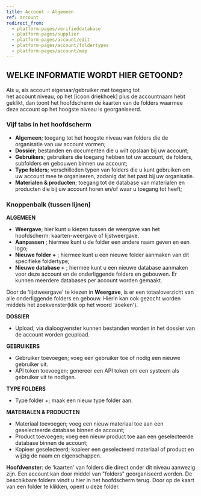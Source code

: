 ```yaml
---
title: Account - Algemeen
ref: account
redirect_from:
  - platform-pages/verifieddatabase
  - platform-pages/supplier
  - platform-pages/account/edit
  - platform-pages/account/foldertypes
  - platform-pages/account/map
---
```


## WELKE INFORMATIE WORDT HIER GETOOND?
Als u, als account eigenaar/gebruiker met toegang tot het account niveau, op het [icoon driekhoek] plus de accountnaam hebt geklikt, dan toont het hoofdscherm de kaarten van de folders waarmee deze account op het hoogste niveau is georganiseerd.


### Vijf tabs in het hoofdscherm
- **Algemeen**; toegang tot het hoogste niveau van folders die de organisatie van uw account vormen;
- **Dossier**; bestanden en documenten die u wilt opslaan bij uw account;
- **Gebruikers**; gebruikers die toegang hebben tot uw account, de folders, subfolders en gebouwen binnen uw account;
- **Type folders**; verschilleden typen van folders die u kunt gebruiken om uw account mee te organiseren, zodanig dat het past bij uw organisatie.
- **Materialen & producten**; toegang tot de database van materialen en producten die bij uw account horen en/of waar u toegang tot heeft;


### Knoppenbalk (tussen lijnen)
**ALGEMEEN**
- **Weergave**; hier kunt u kiezen tussen de weergave van het hoofdscherm: kaarten-weergave of lijstweergave.
- **Aanpassen** ; hiermee kunt u de folder een andere naam geven en een logo;
- **Nieuwe folder +** ; hiermee kunt u een nieuwe folder aanmaken van dit specifieke foldertype;
- **Nieuwe database +** ; hiermee kunt u een nieuwe database aanmaken voor deze account en de onderliggende folders en gebouwen. Er kunnen meerdere databases per account worden gemaakt.

Door de 'lijstweergave' te kiezen in **Weergave**, is er een totaaloverzicht van alle onderliggende folders en gebouw. Hierin kan ook gezocht worden middels het zoekvenster(klik op het woord 'zoeken').

**DOSSIER**
- Upload; via dialoogvenster kunnen bestanden worden in het dossier van de account worden geupload.

**GEBRUIKERS**
- Gebruiker toevoegen; voeg een gebruiker toe of nodig een nieuwe gebruiker uit.
- API token toevoegen; genereer een API token om een systeem als gebruiker uit te nodigen.

**TYPE FOLDERS**
- Type folder +; maak een nieuw type folder aan.

**MATERIALEN & PRODUCTEN**
- Materiaal toevoegen; voeg een nieuw materiaal toe aan een geselecteerde database binnen de account;
- Product toevoegen; voeg een nieuw product toe aan een geselecteerde database binnen de account;
- Kopieer geselecteerd; kopieer een geselecteerd materiaal of product en wijzig de naam en eigenschappen.


**Hoofdvenster**: de 'kaarten' van folders die direct onder dit niveau aanwezig zijn.
Een account kan door middel van "folders" georganiseerd worden. De beschikbare folders vindt u hier in het hoofdscherm terug. Door op de kaart van een folder te klikken, opent u deze folder.


